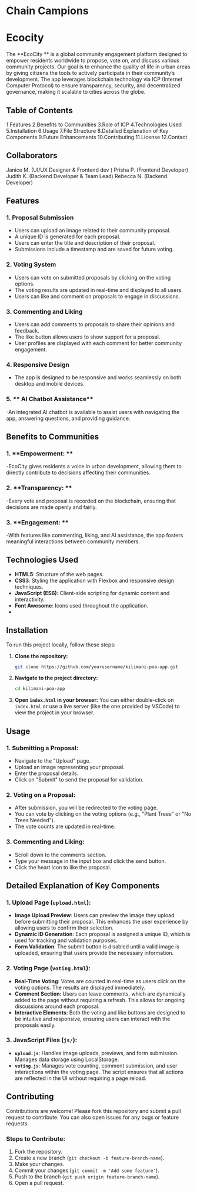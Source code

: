 # Chain Campions

# Ecocity
The **EcoCity ** is a global community engagement platform designed to empower residents worldwide to propose, vote on, and discuss various community projects. Our goal is to enhance the quality of life in urban areas by giving citizens the tools to actively participate in their community’s development. The app leverages blockchain technology via ICP (Internet Computer Protocol) to ensure transparency, security, and decentralized governance, making it scalable to cities across the globe.

## Table of Contents
1.Features
2.Benefits to Communities
3.Role of ICP
4.Technologies Used
5.Installation
6.Usage
7.File Structure
8.Detailed Explanation of Key Components
9.Future Enhancements
10.Contributing
11.License
12.Contact

## Collaborators
Janice M. (UI/UX Designer & Frontend dev )
Prisha P. (Frontend Developer)
Judith K. (Backend Developer & Team Lead)
Rebecca N. (Backend Developer)
## Features

### 1. **Proposal Submission**
   - Users can upload an image related to their community proposal.
   - A unique ID is generated for each proposal.
   - Users can enter the title and description of their proposal.
   - Submissions include a timestamp and are saved for future voting.

### 2. **Voting System**
   - Users can vote on submitted proposals by clicking on the voting options.
   - The voting results are updated in real-time and displayed to all users.
   - Users can like and comment on proposals to engage in discussions.

### 3. **Commenting and Liking**
   - Users can add comments to proposals to share their opinions and feedback.
   - The like button allows users to show support for a proposal.
   - User profiles are displayed with each comment for better community engagement.

### 4. **Responsive Design**
   - The app is designed to be responsive and works seamlessly on both desktop and mobile devices.

### 5. ** AI Chatbot Assistance**
   -An integrated AI chatbot is available to assist users with navigating the app, answering questions, and providing guidance.   
## Benefits to Communities

### 1. **Empowerment: **
-EcoCity gives residents a voice in urban development, allowing them to directly contribute to decisions affecting their communities.
### 2. **Transparency: **
-Every vote and proposal is recorded on the blockchain, ensuring that decisions are made openly and fairly.
### 3. **Engagement: **
 -With features like commenting, liking, and AI assistance, the app fosters meaningful interactions between community members.

## Technologies Used

- **HTML5**: Structure of the web pages.
- **CSS3**: Styling the application with Flexbox and responsive design techniques.
- **JavaScript (ES6)**: Client-side scripting for dynamic content and interactivity.
- **Font Awesome**: Icons used throughout the application.
- 
## Installation

To run this project locally, follow these steps:

1. **Clone the repository:**
   ```bash
   git clone https://github.com/yourusername/kilimani-poa-app.git
   ```
   
2. **Navigate to the project directory:**
   ```bash
   cd kilimani-poa-app
   ```

3. **Open `index.html` in your browser:**
   You can either double-click on `index.html` or use a live server (like the one provided by VSCode) to view the project in your browser.

## Usage

### 1. **Submitting a Proposal:**
   - Navigate to the "Upload" page.
   - Upload an image representing your proposal.
   - Enter the proposal details.
   - Click on "Submit" to send the proposal for validation.

### 2. **Voting on a Proposal:**
   - After submission, you will be redirected to the voting page.
   - You can vote by clicking on the voting options (e.g., "Plant Trees" or "No Trees Needed").
   - The vote counts are updated in real-time.

### 3. **Commenting and Liking:**
   - Scroll down to the comments section.
   - Type your message in the input box and click the send button.
   - Click the heart icon to like the proposal.


## Detailed Explanation of Key Components

### 1. **Upload Page (`upload.html`):**
   - **Image Upload Preview**: Users can preview the image they upload before submitting their proposal. This enhances the user experience by allowing users to confirm their selection.
   - **Dynamic ID Generation**: Each proposal is assigned a unique ID, which is used for tracking and validation purposes.
   - **Form Validation**: The submit button is disabled until a valid image is uploaded, ensuring that users provide the necessary information.

### 2. **Voting Page (`voting.html`):**
   - **Real-Time Voting**: Votes are counted in real-time as users click on the voting options. The results are displayed immediately.
   - **Comment Section**: Users can leave comments, which are dynamically added to the page without requiring a refresh. This allows for ongoing discussions around each proposal.
   - **Interactive Elements**: Both the voting and like buttons are designed to be intuitive and responsive, ensuring users can interact with the proposals easily.

### 3. **JavaScript Files (`js/`):**
   - **`upload.js`**: Handles image uploads, previews, and form submission. Manages data storage using LocalStorage.
   - **`voting.js`**: Manages vote counting, comment submission, and user interactions within the voting page. The script ensures that all actions are reflected in the UI without requiring a page reload.

## Contributing

Contributions are welcome! Please fork this repository and submit a pull request to contribute. You can also open issues for any bugs or feature requests.

### Steps to Contribute:
1. Fork the repository.
2. Create a new branch (`git checkout -b feature-branch-name`).
3. Make your changes.
4. Commit your changes (`git commit -m 'Add some feature'`).
5. Push to the branch (`git push origin feature-branch-name`).
6. Open a pull request.


